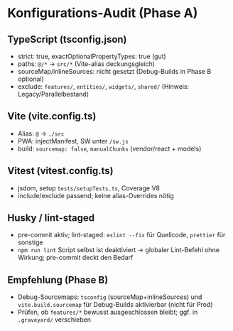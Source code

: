 # Konfigurations-Audit (Phase A)

## TypeScript (tsconfig.json)

- strict: true, exactOptionalPropertyTypes: true (gut)
- paths: `@/*` → `src/*` (Vite-alias deckungsgleich)
- sourceMap/inlineSources: nicht gesetzt (Debug-Builds in Phase B optional)
- exclude: `features/`, `entities/`, `widgets/`, `shared/` (Hinweis: Legacy/Parallelbestand)

## Vite (vite.config.ts)

- Alias: `@` → `./src`
- PWA: injectManifest, SW unter `/sw.js`
- build: `sourcemap: false`, `manualChunks` (vendor/react + models)

## Vitest (vitest.config.ts)

- jsdom, setup `tests/setupTests.ts`, Coverage V8
- include/exclude passend; keine alias-Overrides nötig

## Husky / lint-staged

- pre-commit aktiv; lint-staged: `eslint --fix` für Quellcode, `prettier` für sonstige
- `npm run lint` Script selbst ist deaktiviert → globaler Lint-Befehl ohne Wirkung; pre-commit deckt den Bedarf

## Empfehlung (Phase B)

- Debug-Sourcemaps: `tsconfig` (sourceMap+inlineSources) und `vite.build.sourcemap` für Debug-Builds aktivierbar (nicht für Prod)
- Prüfen, ob `features/*` bewusst ausgeschlossen bleibt; ggf. in `.graveyard/` verschieben
